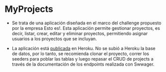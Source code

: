 # MyProjects
* Se trata de una aplicación diseñada en el marco del challenge propuesto por la empresa Esto es!. Esta aplicación permite gestionar proyectos, es decir, listar, crear, editar y eliminar proyectos, permitiendo asignar usuarios a los proyectos que se incluyan.

* La aplicación está [publicada](https://tiendaproyectos.herokuapp.com/) en Heroku. No se subió a Heroku la base de datos, por lo tanto, se recomienda clonar el proyecto, correr los seeders para poblar las tablas y luego repasar el CRUD de projects a través de la documentación de los endpoints realizada con Swwager. 